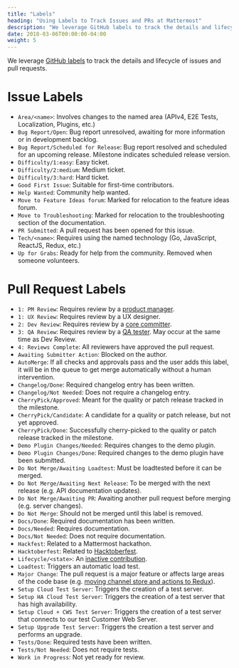 ```yaml
---
title: "Labels"
heading: "Using Labels to Track Issues and PRs at Mattermost"
description: "We leverage GitHub labels to track the details and lifecycle of issues and pull requests. Learn what our labels mean."
date: 2018-03-06T00:00:00-04:00
weight: 5
---
```


We leverage [GitHub labels](https://help.github.com/en/articles/about-labels) to track the details and lifecycle of issues and pull requests.

# Issue Labels
* `Area/<name>`: Involves changes to the named area (APIv4, E2E Tests, Localization, Plugins, etc.)
* `Bug Report/Open`: Bug report unresolved, awaiting for more information or in development backlog.
* `Bug Report/Scheduled for Release`: Bug report resolved and scheduled for an upcoming release. Milestone indicates scheduled release version.
* `Difficulty/1:easy`: Easy ticket.
* `Difficulty/2:medium`: Medium ticket.
* `Difficulty/3:hard`: Hard ticket.
* `Good First Issue`: Suitable for first-time contributors.
* `Help Wanted`: Community help wanted.
* `Move to Feature Ideas forum`: Marked for relocation to the feature ideas forum.
* `Move to Troubleshooting`: Marked for relocation to the troubleshooting section of the documentation.
* `PR Submitted`: A pull request has been opened for this issue.
* `Tech/<name>`: Requires using the named technology (Go, JavaScript, ReactJS, Redux, etc.)
* `Up for Grabs`: Ready for help from the community. Removed when someone volunteers.

# Pull Request Labels

* `1: PM Review`: Requires review by a [product manager](/contribute/getting-started/core-committers/#product-managers).
* `1: UX Review`: Requires review by a UX designer.
* `2: Dev Review`: Requires review by a [core committer](/contribute/getting-started/core-committers/#core-committers).
* `3: QA Review`: Requires review by a [QA tester](/contribute/getting-started/core-committers/#qa-testers). May occur at the same time as Dev Review.
* `4: Reviews Complete`: All reviewers have approved the pull request.
* `Awaiting Submitter Action`: Blocked on the author.
* `AutoMerge`: If all checks and approvals pass and the user adds this label, it will be in the queue to get merge automatically without a human intervention.
* `Changelog/Done`: Required changelog entry has been written.
* `Changelog/Not Needed`: Does not require a changelog entry.
* `CherryPick/Approved`: Meant for the quality or patch release tracked in the milestone.
* `CherryPick/Candidate`: A candidate for a quality or patch release, but not yet approved.
* `CherryPick/Done`: Successfully cherry-picked to the quality or patch release tracked in the milestone.
* `Demo Plugin Changes/Needed`: Requires changes to the demo plugin.
* `Demo Plugin Changes/Done`: Required changes to the demo plugin have been submitted.
* `Do Not Merge/Awaiting Loadtest`: Must be loadtested before it can be merged.
* `Do Not Merge/Awaiting Next Release`: To be merged with the next release (e.g. API documentation updates).
* `Do Not Merge/Awaiting PR`: Awaiting another pull request before merging (e.g. server changes).
* `Do Not Merge`: Should not be merged until this label is removed.
* `Docs/Done`: Required documentation has been written.
* `Docs/Needed`: Requires documentation.
* `Docs/Not Needed`: Does not require documentation.
* `Hackfest`: Related to a Mattermost hackathon.
* `Hacktoberfest`: Related to [Hacktoberfest](https://hacktoberfest.digitalocean.com/).
* `Lifecycle/<state>`: An [inactive contribution](/contribute/getting-started/inactive-contributions/).
* `Loadtest`: Triggers an automatic load test.
* `Major Change`: The pull request is a major feature or affects large areas of the code base (e.g. [moving channel store and actions to Redux](https://github.com/mattermost/platform/pull/6235)).
* `Setup Cloud Test Server`: Triggers the creation of a test server.
* `Setup HA Cloud Test Server`: Triggers the creation of a test server that has high availability.
* `Setup Cloud + CWS Test Server`: Triggers the creation of a test server that connects to our test Customer Web Server.
* `Setup Upgrade Test Server`: Triggers the creation a test server and performs an upgrade.
* `Tests/Done`: Required tests have been written.
* `Tests/Not Needed`: Does not require tests.
* `Work in Progress`: Not yet ready for review.
